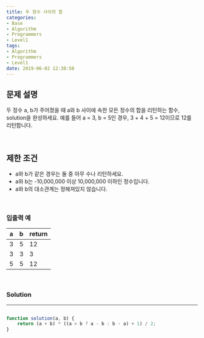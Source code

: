 ```yaml
---
title: 두 정수 사이의 합
categories:
- Base
- Algorithm
- Programmers
- Level1
tags:
- Algorithm
- Programmers
- Level1
date: 2019-06-02 12:38:58
---
```


## 문제 설명
두 정수 a, b가 주어졌을 때 a와 b 사이에 속한 모든 정수의 합을 리턴하는 함수, solution을 완성하세요. 
예를 들어 a = 3, b = 5인 경우, 3 + 4 + 5 = 12이므로 12를 리턴합니다.

<br/>


## 제한 조건
- a와 b가 같은 경우는 둘 중 아무 수나 리턴하세요.
- a와 b는 -10,000,000 이상 10,000,000 이하인 정수입니다.
- a와 b의 대소관계는 정해져있지 않습니다.

<br/>


### 입출력 예
| a | b | return |
| --- | --- | --- |
| 3 | 5 | 12 |
| 3 | 3 | 3 |
| 5 | 5 | 12 |

<br/>

### Solution

---

```javascript

function solution(a, b) {
    return (a + b) * ((a > b ? a - b : b - a) + 1) / 2;
}

```